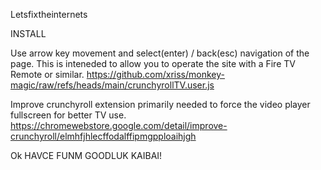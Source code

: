 Letsfixtheinternets

INSTALL

Use arrow key movement and select(enter) / back(esc) navigation of the page.
This is inteneded to allow you to operate the site with a Fire TV Remote or similar.
https://github.com/xriss/monkey-magic/raw/refs/heads/main/crunchyrollTV.user.js

Improve crunchyroll extension primarily needed to force the video player fullscreen for better TV use.
https://chromewebstore.google.com/detail/improve-crunchyroll/elmhfjhlecffodalffipmgpploaihjgh

Ok HAVCE FUNM GOODLUK KAIBAI!
